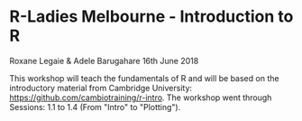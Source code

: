 R-Ladies Melbourne - Introduction to R
================
Roxane Legaie & Adele Barugahare
16th June 2018

This workshop will teach the fundamentals of R and will be based on the introductory material from Cambridge University: <https://github.com/cambiotraining/r-intro>. The workshop went through Sessions: 1.1 to 1.4 (From "Intro" to "Plotting").
